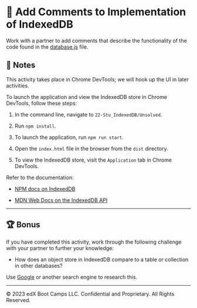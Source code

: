 # 📐 Add Comments to Implementation of IndexedDB

Work with a partner to add comments that describe the functionality of the code found in the [database.js](./Unsolved/src/js/database.js) file.

## 📝 Notes

This activity takes place in Chrome DevTools; we will hook up the UI in later activities.

To launch the application and view the IndexedDB store in Chrome DevTools, follow these steps:

1. In the command line, navigate to `22-Stu_IndexedDB/Unsolved`.

2. Run `npm install`.

3. To launch the application, run `npm run start`.

4. Open the `index.html` file in the browser from the `dist` directory.

5. To view the IndexedDB store, visit the `Application` tab in Chrome DevTools.

Refer to the documentation:

- [NPM docs on IndexedDB](https://www.npmjs.com/package/idb)

- [MDN Web Docs on the IndexedDB API](https://developer.mozilla.org/en-US/docs/Web/API/IndexedDB_API)

---

## 🏆 Bonus

If you have completed this activity, work through the following challenge with your partner to further your knowledge:

- How does an object store in IndexedDB compare to a table or collection in other databases?

Use [Google](https://www.google.com) or another search engine to research this.

---

© 2023 edX Boot Camps LLC. Confidential and Proprietary. All Rights Reserved.
